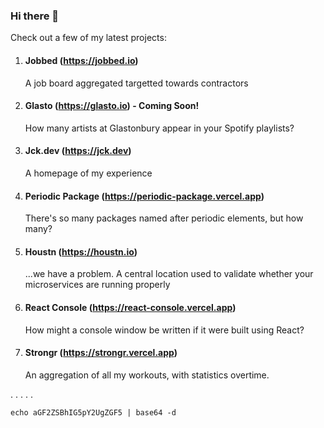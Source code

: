 ### Hi there 👋

<!-- START -->
<!-- END -->

Check out a few of my latest projects:

1. #### Jobbed (https://jobbed.io)
    A job board aggregated targetted towards contractors

1. #### Glasto (https://glasto.io) - Coming Soon!
    How many artists at Glastonbury appear in your Spotify playlists?

1. #### Jck.dev (https://jck.dev)
    A homepage of my experience

1. #### Periodic Package (https://periodic-package.vercel.app)
    There's so many packages named after periodic elements, but how many?

1. #### Houstn (https://houstn.io)
    ...we have a problem. A central location used to validate whether your microservices are running properly

1. #### React Console (https://react-console.vercel.app)
    How might a console window be written if it were built using React?

1. #### Strongr (https://strongr.vercel.app)
    An aggregation of all my workouts, with statistics overtime.

.
.
.
.
.

```shell
echo aGF2ZSBhIG5pY2UgZGF5 | base64 -d
```
